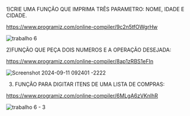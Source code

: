 1)CRIE UMA FUNÇÃO QUE IMPRIMA TRÊS PARAMETRO: NOME, IDADE E CIDADE.

https://www.programiz.com/online-compiler/9c2n5tfOWgrHw

![trabalho 6 ](https://github.com/user-attachments/assets/78af5bc0-f3b0-4485-961b-c196855b1f6e)

2)FUNÇÃO QUE PEÇA DOIS NUMEROS E A OPERAÇÃO DESEJADA: 

https://www.programiz.com/online-compiler/8ap1zRBS1eFIn

![Screenshot 2024-09-11 092401 -2222](https://github.com/user-attachments/assets/d87d9b82-7a02-4be4-bab6-6126b5bd943e)

3) FUNÇÃO PARA DIGITAR ITENS DE UMA LISTA DE COMPRAS:

 https://www.programiz.com/online-compiler/6MLgA6zVKnlhR

![trabalho 6 - 3](https://github.com/user-attachments/assets/e8374364-fdb0-4819-b43f-518a11c9cde4)
